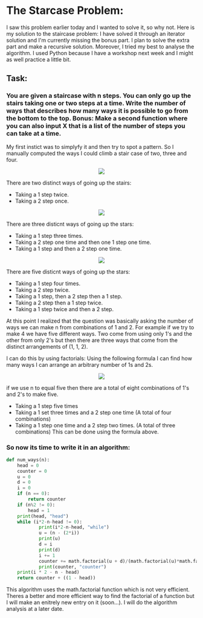 # The Starcase Problem:
I saw this problem earlier today and I wanted to solve it, so why not. Here is my solution to the staircase problem: I have solved it through an iterator solution and I'm currently missing the bonus part. I plan to solve the extra part and make a recursive solution. Moreover, I tried my best to analyse the algorithm. I used Python because I have a workshop next week and I might as well practice a little bit.

## Task:
### You are given a staircase with n steps. You can only go up the stairs taking one or two steps at a time. Write the number of ways that describes how many ways it is possible to go from the bottom to the top. **Bonus:** Make a second function where you can also input X that is a list of the number of steps you can take at a time.

My first instict was to simplyfy it and then try to spot a pattern. So I manually computed the ways I could climb a stair case of two, three and four. 

<p align="center">
  <img src="https://i.imgur.com/u60wqeO.png" >
</p>
There are two distinct ways of going up the stairs:


- Taking a 1 step twice.
- Taking a 2 step once.  

<p align="center">
  <img src="https://i.imgur.com/j5smpQ6.png" >
</p>
There are three disticnt ways of going up the stars:

* Taking a 1 step three times.
* Taking a 2 step one time and then one 1 step one time.
* Taking a 1 step and then a 2 step one time. 

<p align="center">
  <img src="https://i.imgur.com/KCAIfTs.png" >
</p>
There are five disticnt ways of going up the stars:

* Taking a 1 step four times.
* Taking a 2 step twice. 
* Taking a 1 step, then a 2 step then a 1 step.
* Taking a 2 step then a 1 step twice.
* Taking a 1 step twice and then a 2 step.

At this point I realized that the question was basically asking the number of ways we can make n from combinations of 1 and 2. For example if we try to make 4 we have five different ways. Two come from using only 1's and the other from only 2's but then there are three ways that come from the distinct arrangements of (1, 1, 2).  

I can do this by using factorials: 
Using the following formula I can find how many ways I can arrange an arbitrary number of 1s and 2s.

<p align="center">
  <img src="https://i.imgur.com/icbSrEU.png" >
</p>


if we use n to equal five then there are a total of eight combinations of 1's and 2's to make five. 
* Taking a 1 step five times
* Taking a 1 set three times and a 2 step one time (A total of four combinations)
* Taking a 1 step one time and a 2 step two times. (A total of three combinations)
This can be done using the formula above. 

### So now its time to write it in an algorithm:
```python
def num_ways(n):
    head = 0
    counter = 0
    u = 0
    d = 0
    i = 0
    if (n == 0):
        return counter
    if (n%2 != 0):
        head = 1
    print(head, "head")
    while (i*2-n-head != 0):
            print(i*2-n-head, "while")
            u = (n - (2*i))
            print(u)
            d = i
            print(d)
            i += 1
            counter += math.factorial(u + d)/(math.factorial(u)*math.factorial(d))
            print(counter, "counter")
    print(i * 2 - n - head)
    return counter + ((1 - head))
```
This algorithm uses the math.factorial function which is not very efficient. Theres a better and more efficient way to find the factorial of a function but I will make an enitrely new entry on it (soon...). I will do the algorithm analysis at a later date. 

